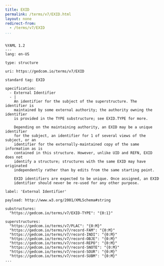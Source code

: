 ```yaml
---
title: EXID
permalink: /terms/v7/EXID.html
layout: none
redirect-from:
  - /terms/v7/EXID
...
```


```

%YAML 1.2
---
lang: en-US

type: structure

uri: https://gedcom.io/terms/v7/EXID

standard tag: EXID

specification:
  - External Identifier
  - |
    An identifier for the subject of the superstructure. The identifier is
    maintained by some external authority; the authority owning the identifier
    is provided in the TYPE substructure; see EXID.TYPE for more.
    
    Depending on the maintaining authority, an EXID may be a unique identifier
    for the subject, an identifier for 1 of several views of the subject, or an
    identifier for the externally-maintained copy of the same information as is
    contained in this structure. However, unlike UID and REFN, EXID does not
    identify a structure; structures with the same EXID may have originated
    independently rather than by edits from the same starting point.
    
    EXID identifiers are expected to be unique. Once assigned, an EXID
    identifier should never be re-used for any other purpose.

label: 'External Identifier'

payload: http://www.w3.org/2001/XMLSchema#string

substructures:
  "https://gedcom.io/terms/v7/EXID-TYPE": "{0:1}"

superstructures:
  "https://gedcom.io/terms/v7/PLAC": "{0:M}"
  "https://gedcom.io/terms/v7/record-FAM": "{0:M}"
  "https://gedcom.io/terms/v7/record-INDI": "{0:M}"
  "https://gedcom.io/terms/v7/record-OBJE": "{0:M}"
  "https://gedcom.io/terms/v7/record-REPO": "{0:M}"
  "https://gedcom.io/terms/v7/record-SNOTE": "{0:M}"
  "https://gedcom.io/terms/v7/record-SOUR": "{0:M}"
  "https://gedcom.io/terms/v7/record-SUBM": "{0:M}"
...

```
